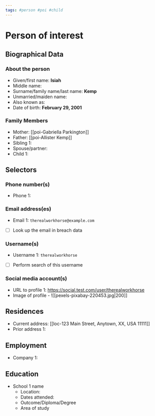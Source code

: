 ```yaml
---
tags: #person #poi #child
---
```


# Person of interest
## Biographical Data
### About the person
- Given/first name: **Isiah**
- Middle name:
- Surname/family name/last name: **Kemp**
- Unmarried/maiden name:
- Also known as: 
- Date of birth: **February 29, 2001**

### Family Members
- Mother: [[poi-Gabriella Parkington]]
- Father: [[poi-Allister Kemp]]
- Sibling 1: 
- Spouse/partner: 
- Child 1:

## Selectors
### Phone number(s)
- Phone 1: 

### Email address(es)
- Email 1: `therealworkhorse@example.com`
- [ ] Look up the email in breach data

### Username(s)
- Username 1: `therealworkhorse`
- [ ] Perform search of this username

### Social media account(s)
- URL to profile 1: https://social.test.com/user/therealworkhorse
- Image of profile - ![[pexels-pixabay-220453.jpg|200]]

## Residences
- Current address:  [[loc-123 Main Street, Anytown, XX, USA 11111]]
- Prior address 1:

## Employment
- Company 1:  

## Education
- School 1 name
	- Location:
	- Dates attended:
	- Outcome/Diploma/Degree
	- Area of study

